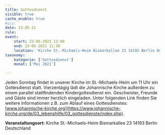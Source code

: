 ```yaml
---
title: Gottesdienst
visible: true
cache_enable: true
#ics: 
date: 23-05-21
rule: 
event:
	start: 23-05-2021 11:00
	end: 23-05-2021 11:30
	location: 'Kirche St.-Michaels-Heim Bismarkallee 23 14193 Berlin Deutschland'
taxonomy:
	kategorie: ['Gottesdienst']
	monat: ['Mai 2021']

---
```

Jeden Sonntag findet in unserer Kirche im St.-Michaels-Heim um 11 Uhr ein Gottesdienst statt. Vierzentägig lädt die Johannische Kirche außerdem zu einem parallel stattfindenden Kindergottesdienst ein. Geschwister, Freunde und Gäste sind immer herzlich eingeladen. 
Unter folgenden Link finden Sie weitere Informationen z.B. zum Ablauf eines Gottesdienstes: [www.johannische-kirche.org](https://www.johannische-kirche.org/de/03_lebenshilfe/03_gottesdienste/index.php).



**Veranstaltungsort:** Kirche St.-Michaels-Heim Bismarkallee 23 14193 Berlin Deutschland

